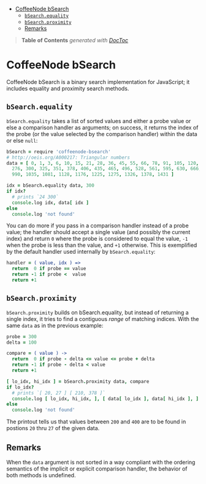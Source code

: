 

- [CoffeeNode bSearch](#coffeenode-bsearch)
	- [`bSearch.equality`](#bsearchequality)
	- [`bSearch.proximity`](#bsearchproximity)
	- [Remarks](#remarks)

> **Table of Contents**  *generated with [DocToc](http://doctoc.herokuapp.com/)*


# CoffeeNode bSearch

CoffeeNode bSearch is a binary search implementation for JavaScript; it includes equality and proximity
search methods.

## `bSearch.equality`

`bSearch.equality` takes a list of sorted values and either a probe value or else a comparison handler as
arguments; on success, it returns the index of the probe (or the value selected by the comparison handler)
within the data or else `null`:

````coffeescript
bSearch = require 'coffeenode-bsearch'
# http://oeis.org/A000217: Triangular numbers
data = [ 0, 1, 3, 6, 10, 15, 21, 28, 36, 45, 55, 66, 78, 91, 105, 120, 136, 153, 171, 190, 210, 231, 253,
  276, 300, 325, 351, 378, 406, 435, 465, 496, 528, 561, 595, 630, 666, 703, 741, 780, 820, 861, 903, 946,
  990, 1035, 1081, 1128, 1176, 1225, 1275, 1326, 1378, 1431 ]

idx = bSearch.equality data, 300
if idx?
  # prints `24 300`
  console.log idx, data[ idx ]
else
  console.log 'not found'
````

You can do more if you pass in a comparison handler instead of a probe value; the handler should accept
a single value (and possibly the current index) and return `0` where the probe is considered to equal the
value, `-1` when the probe is less than the value, and `+1` otherwise. This is exemplified by the default
handler used internally by `bSearch.equality`:

````coffeescript
handler = ( value, idx ) =>
  return  0 if probe == value
  return -1 if probe <  value
  return +1
````

## `bSearch.proximity`

`bSearch.proximity` builds on bSearch.equality, but instead of returning a single index, it tries to find a
contiguous *range* of matching indices. With the same `data` as in the previous example:

````coffeescript
probe = 300
delta = 100

compare = ( value ) ->
  return  0 if probe - delta <= value <= probe + delta
  return -1 if probe - delta < value
  return +1

[ lo_idx, hi_idx ] = bSearch.proximity data, compare
if lo_idx?
  # prints `[ 20, 27 ] [ 210, 378 ]`
  console.log [ lo_idx, hi_idx, ], [ data[ lo_idx ], data[ hi_idx ], ]
else
  console.log 'not found'
````

The printout tells us that values between `200` and `400` are to be found in postions `20` thru `27` of the
given data.

## Remarks

When the `data` argument is not sorted in a way compliant with the ordering semantics of the implicit or
explicit comparison handler, the behavior of both methods is undefined.




````coffeescript
````

````coffeescript
````



